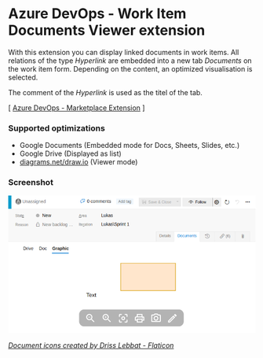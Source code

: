 # Azure DevOps - Work Item Documents Viewer extension

With this extension you can display linked documents in work items. All relations of the type _Hyperlink_ are embedded into a new tab _Documents_ on the work item form. Depending on the content, an optimized visualisation is selected.

The comment of the _Hyperlink_ is used as the titel of the tab.

[ [Azure DevOps - Marketplace Extension](https://marketplace.visualstudio.com/items?itemName=lukaswoehrl.azdo-workitem-documents) ]

### Supported optimizations

- Google Documents (Embedded mode for Docs, Sheets, Slides, etc.)
- Google Drive (Displayed as list)
- [diagrams.net/draw.io](https://app.diagrams.net/) (Viewer mode)

### Screenshot

![diagrams.net](static/diagrams.net.png)

_[Document icons created by Driss Lebbat - Flaticon](https://www.flaticon.com/free-icons/document)_